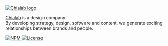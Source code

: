<section>

[![Chialab logo](https://logos.chialab.io/chialab-mini.svg)](https://www.chialab.it)

[Chialab]((https://www.chialab.it)) is a design company.  
By developing strategy, design, software and content, we generate exciting relationships between brands and people.

</section>
<section>

<a href="https://www.npmjs.com/package/@chialab/dna">
    <img alt="NPM" src="https://img.shields.io/npm/v/@chialab/dna.svg?style=flat-square">
</a>
<a href="https://github.com/chialab/dna/blob/master/LICENSE">
    <img alt="License" src="https://img.shields.io/npm/l/@chialab/dna.svg?style=flat-square">
</a>

</section>
